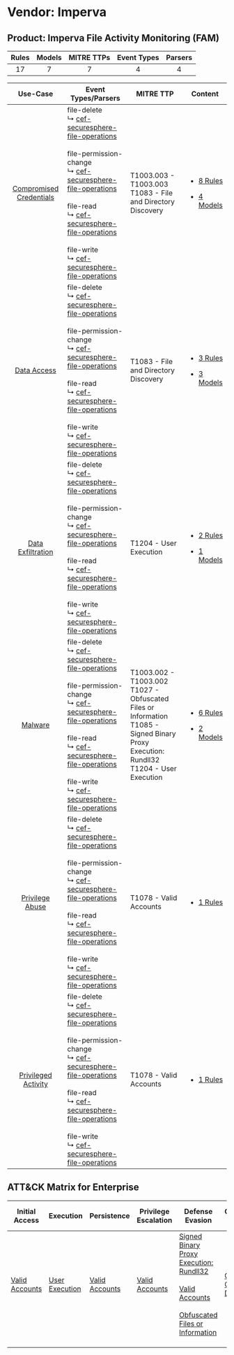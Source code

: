 Vendor: Imperva
===============
Product: Imperva File Activity Monitoring (FAM)
-----------------------------------------------
| Rules | Models | MITRE TTPs | Event Types | Parsers |
|:-----:|:------:|:----------:|:-----------:|:-------:|
|  17   |   7    |     7      |      4      |    4    |

|                                  Use-Case                                  | Event Types/Parsers                                                                                                                                                                                                                                                                                                                                                                                                                                                                                  | MITRE TTP                                                                                                                                         | Content                                                                                                                                           |
|:--------------------------------------------------------------------------:| ---------------------------------------------------------------------------------------------------------------------------------------------------------------------------------------------------------------------------------------------------------------------------------------------------------------------------------------------------------------------------------------------------------------------------------------------------------------------------------------------------- | ------------------------------------------------------------------------------------------------------------------------------------------------- | ------------------------------------------------------------------------------------------------------------------------------------------------- |
| [Compromised Credentials](../../../UseCases/uc_compromised_credentials.md) |  file-delete<br> ↳ [cef-securesphere-file-operations](Parsers/parserContent_cef-securesphere-file-operations.md)<br><br> file-permission-change<br> ↳ [cef-securesphere-file-operations](Parsers/parserContent_cef-securesphere-file-operations.md)<br><br> file-read<br> ↳ [cef-securesphere-file-operations](Parsers/parserContent_cef-securesphere-file-operations.md)<br><br> file-write<br> ↳ [cef-securesphere-file-operations](Parsers/parserContent_cef-securesphere-file-operations.md)<br> | T1003.003 - T1003.003<br>T1083 - File and Directory Discovery<br>                                                                                 | [<ul><li>8 Rules</li></ul><ul><li>4 Models</li></ul>](Rules_Models/r_m_imperva_imperva_file_activity_monitoring_(fam)_Compromised_Credentials.md) |
|             [Data Access](../../../UseCases/uc_data_access.md)             |  file-delete<br> ↳ [cef-securesphere-file-operations](Parsers/parserContent_cef-securesphere-file-operations.md)<br><br> file-permission-change<br> ↳ [cef-securesphere-file-operations](Parsers/parserContent_cef-securesphere-file-operations.md)<br><br> file-read<br> ↳ [cef-securesphere-file-operations](Parsers/parserContent_cef-securesphere-file-operations.md)<br><br> file-write<br> ↳ [cef-securesphere-file-operations](Parsers/parserContent_cef-securesphere-file-operations.md)<br> | T1083 - File and Directory Discovery<br>                                                                                                          | [<ul><li>3 Rules</li></ul><ul><li>3 Models</li></ul>](Rules_Models/r_m_imperva_imperva_file_activity_monitoring_(fam)_Data_Access.md)             |
|       [Data Exfiltration](../../../UseCases/uc_data_exfiltration.md)       |  file-delete<br> ↳ [cef-securesphere-file-operations](Parsers/parserContent_cef-securesphere-file-operations.md)<br><br> file-permission-change<br> ↳ [cef-securesphere-file-operations](Parsers/parserContent_cef-securesphere-file-operations.md)<br><br> file-read<br> ↳ [cef-securesphere-file-operations](Parsers/parserContent_cef-securesphere-file-operations.md)<br><br> file-write<br> ↳ [cef-securesphere-file-operations](Parsers/parserContent_cef-securesphere-file-operations.md)<br> | T1204 - User Execution<br>                                                                                                                        | [<ul><li>2 Rules</li></ul><ul><li>1 Models</li></ul>](Rules_Models/r_m_imperva_imperva_file_activity_monitoring_(fam)_Data_Exfiltration.md)       |
|                 [Malware](../../../UseCases/uc_malware.md)                 |  file-delete<br> ↳ [cef-securesphere-file-operations](Parsers/parserContent_cef-securesphere-file-operations.md)<br><br> file-permission-change<br> ↳ [cef-securesphere-file-operations](Parsers/parserContent_cef-securesphere-file-operations.md)<br><br> file-read<br> ↳ [cef-securesphere-file-operations](Parsers/parserContent_cef-securesphere-file-operations.md)<br><br> file-write<br> ↳ [cef-securesphere-file-operations](Parsers/parserContent_cef-securesphere-file-operations.md)<br> | T1003.002 - T1003.002<br>T1027 - Obfuscated Files or Information<br>T1085 - Signed Binary Proxy Execution: Rundll32<br>T1204 - User Execution<br> | [<ul><li>6 Rules</li></ul><ul><li>2 Models</li></ul>](Rules_Models/r_m_imperva_imperva_file_activity_monitoring_(fam)_Malware.md)                 |
|         [Privilege Abuse](../../../UseCases/uc_privilege_abuse.md)         |  file-delete<br> ↳ [cef-securesphere-file-operations](Parsers/parserContent_cef-securesphere-file-operations.md)<br><br> file-permission-change<br> ↳ [cef-securesphere-file-operations](Parsers/parserContent_cef-securesphere-file-operations.md)<br><br> file-read<br> ↳ [cef-securesphere-file-operations](Parsers/parserContent_cef-securesphere-file-operations.md)<br><br> file-write<br> ↳ [cef-securesphere-file-operations](Parsers/parserContent_cef-securesphere-file-operations.md)<br> | T1078 - Valid Accounts<br>                                                                                                                        | [<ul><li>1 Rules</li></ul>](Rules_Models/r_m_imperva_imperva_file_activity_monitoring_(fam)_Privilege_Abuse.md)                                   |
|     [Privileged Activity](../../../UseCases/uc_privileged_activity.md)     |  file-delete<br> ↳ [cef-securesphere-file-operations](Parsers/parserContent_cef-securesphere-file-operations.md)<br><br> file-permission-change<br> ↳ [cef-securesphere-file-operations](Parsers/parserContent_cef-securesphere-file-operations.md)<br><br> file-read<br> ↳ [cef-securesphere-file-operations](Parsers/parserContent_cef-securesphere-file-operations.md)<br><br> file-write<br> ↳ [cef-securesphere-file-operations](Parsers/parserContent_cef-securesphere-file-operations.md)<br> | T1078 - Valid Accounts<br>                                                                                                                        | [<ul><li>1 Rules</li></ul>](Rules_Models/r_m_imperva_imperva_file_activity_monitoring_(fam)_Privileged_Activity.md)                               |

ATT&CK Matrix for Enterprise
----------------------------
| Initial Access                                                      | Execution                                                           | Persistence                                                         | Privilege Escalation                                                | Defense Evasion                                                                                                                                                                                                                                     | Credential Access                                                          | Discovery                                                                         | Lateral Movement | Collection | Command and Control | Exfiltration | Impact |
| ------------------------------------------------------------------- | ------------------------------------------------------------------- | ------------------------------------------------------------------- | ------------------------------------------------------------------- | --------------------------------------------------------------------------------------------------------------------------------------------------------------------------------------------------------------------------------------------------- | -------------------------------------------------------------------------- | --------------------------------------------------------------------------------- | ---------------- | ---------- | ------------------- | ------------ | ------ |
| [Valid Accounts](https://attack.mitre.org/techniques/T1078)<br><br> | [User Execution](https://attack.mitre.org/techniques/T1204)<br><br> | [Valid Accounts](https://attack.mitre.org/techniques/T1078)<br><br> | [Valid Accounts](https://attack.mitre.org/techniques/T1078)<br><br> | [Signed Binary Proxy Execution: Rundll32](https://attack.mitre.org/techniques/T1085)<br><br>[Valid Accounts](https://attack.mitre.org/techniques/T1078)<br><br>[Obfuscated Files or Information](https://attack.mitre.org/techniques/T1027)<br><br> | [OS Credential Dumping](https://attack.mitre.org/techniques/T1003)<br><br> | [File and Directory Discovery](https://attack.mitre.org/techniques/T1083)<br><br> |                  |            |                     |              |        |